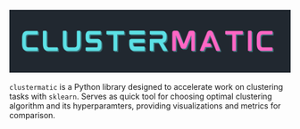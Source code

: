 ![clustermatic](auxiliary/clustermatic.png)

`clustermatic` is a Python library designed to accelerate work on clustering tasks with `sklearn`. Serves as quick tool for choosing optimal clustering algorithm and its hyperparamters, providing visualizations and metrics for comparison.